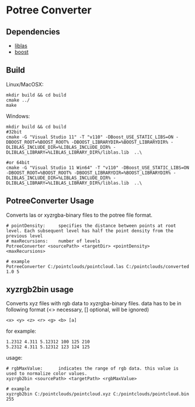 # Potree Converter

## Dependencies

* [liblas](http://www.liblas.org/)
* [boost](http://www.boost.org/)

## Build

Linux/MacOSX:

    mkdir build && cd build
    cmake ../
    make

Windows:

    mkdir build && cd build
    #32bit
	cmake -G "Visual Studio 11" -T "v110" -DBoost_USE_STATIC_LIBS=ON -DBOOST_ROOT=%BOOST_ROOT% -DBOOST_LIBRARYDIR=%BOOST_LIBRARYDIR% -DLIBLAS_INCLUDE_DIR=%LIBLAS_INCLUDE_DIR% -DLIBLAS_LIBRARY=%LIBLAS_LIBRARY_DIR%/liblas.lib  ..\

	#or 64bit
	cmake -G "Visual Studio 11 Win64" -T "v110" -DBoost_USE_STATIC_LIBS=ON -DBOOST_ROOT=%BOOST_ROOT% -DBOOST_LIBRARYDIR=%BOOST_LIBRARYDIR% -DLIBLAS_INCLUDE_DIR=%LIBLAS_INCLUDE_DIR% -DLIBLAS_LIBRARY=%LIBLAS_LIBRARY_DIR%/liblas.lib  ..\

## PotreeConverter Usage

Converts las or xyzrgba-binary files to the potree file format.


    # pointDensity:		specifies the distance between points at root level. Each subsequent level has half the point density from the previous level
    # maxRecursions:	number of levels
    PotreeConverter <sourcePath> <targetDir> <pointDensity> <maxRecursions>
    
    # example
    PotreeConverter C:/pointclouds/pointcloud.las C:/pointclouds/converted 1.0 5

## xyzrgb2bin usage

Converts xyz files with rgb data to xyzrgba-binary files.
data has to be in following format (<> necessary, [] optional, will be ignored)

    <x> <y> <z> <r> <g> <b> [a]

for example:

    1.2312 4.311 5.12312 100 125 210
    5.2312 4.311 5.12312 123 124 125

usage:

    # rgbMaxValue:		indicates the range of rgb data. this value is used to normalize color values.
    xyzrgb2bin <sourcePath> <targetPath> <rgbMaxValue>

    # example
    xyzrgb2bin C:/pointclouds/pointcloud.xyz C:/pointclouds/pointcloud.bin 255
